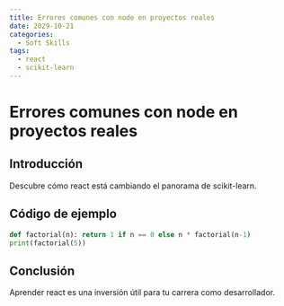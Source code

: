 ```yaml
---
title: Errores comunes con node en proyectos reales
date: 2029-10-21
categories:
  - Soft Skills
tags:
  - react
  - scikit-learn
---
```


# Errores comunes con node en proyectos reales

## Introducción

Descubre cómo react está cambiando el panorama de scikit-learn.

## Código de ejemplo

```python
def factorial(n): return 1 if n == 0 else n * factorial(n-1)
print(factorial(5))
```

## Conclusión

Aprender react es una inversión útil para tu carrera como desarrollador.